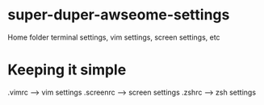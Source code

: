 # super-duper-awseome-settings
Home folder terminal settings, vim settings, screen settings, etc

# Keeping it simple
.vimrc --> vim settings
.screenrc --> screen settings
.zshrc --> zsh settings

